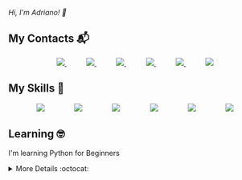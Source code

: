 
<p>
    <em>
        Hi, I'm Adriano! 👋
    </em>
</p>

## My Contacts :mailbox_with_mail:

<p align="center">
   <a href="(https://www.linkedin.com/in/adriano-monteiro-9a2ba033/)">
        <img src="https://img.shields.io/badge/linkedin-%230077B5.svg?&style=for-the-badge&logo=linkedin&logoColor=white&link=mailto:https://www.linkedin.com/in/adriano-monteiro-9a2ba033/">
    </a>
    &nbsp;&nbsp;&nbsp;&nbsp;&nbsp;&nbsp;&nbsp;&nbsp;&nbsp;
    <a href="(https://github.com/JogadorFantasma)">
        <img  src="https://img.shields.io/badge/github-%23100000.svg?&style=for-the-badge&logo=github&logoColor=white&link=mailto:https://github.com/JogadorFantasma">
    </a>
    &nbsp;&nbsp;&nbsp;&nbsp;&nbsp;&nbsp;&nbsp;&nbsp;&nbsp;
    <a href="mailto:adrianodevops@gmail.com">
        <img src="https://img.shields.io/badge/gmail-D14836?&style=for-the-badge&logo=gmail&logoColor=white&link=mailto:adrianodevops@gmail.com">
    </a>
    &nbsp;&nbsp;&nbsp;&nbsp;&nbsp;&nbsp;&nbsp;&nbsp;&nbsp;
    <a href="(https://www.facebook.com/adriano.monteiro.3914/)">
        <img src="https://img.shields.io/badge/facebook-%231877F2.svg?&style=for-the-badge&logo=facebook&logoColor=white&link=mailto:https://www.facebook.com/adriano.monteiro.3914/">
    </a>
    &nbsp;&nbsp;&nbsp;&nbsp;&nbsp;&nbsp;&nbsp;&nbsp;&nbsp;
    <a href="(https://api.whatsapp.com/send?phone=5561984113239&text=Olá!%20Adriano)">
        <img src="https://img.shields.io/badge/WhatsApp-25D366?style=for-the-badge&logo=whatsapp&logoColor=white">
    </a>
    &nbsp;&nbsp;&nbsp;&nbsp;&nbsp;&nbsp;&nbsp;&nbsp;&nbsp;
    <a href="(https://www.instagram.com/as_monteiro/)">
        <img src="https://img.shields.io/badge/instagram-%23E4405F.svg?&style=for-the-badge&logo=instagram&logoColor=white&link=mailto:https://www.instagram.com/as_monteiro/">
    </a>
</p>

## My Skills :open_file_folder:
<p align="center">
  <img src="https://img.shields.io/badge/PHP-777BB4?style=for-the-badge&logo=php&logoColor=white">
    &nbsp;&nbsp;&nbsp;&nbsp;&nbsp;&nbsp;&nbsp;&nbsp;&nbsp;&nbsp;&nbsp;&nbsp;&nbsp;
  <img src="https://img.shields.io/badge/MySQL-00000F?style=for-the-badge&logo=mysql&logoColor=white">
  &nbsp;&nbsp;&nbsp;&nbsp;&nbsp;&nbsp;&nbsp;&nbsp;&nbsp;&nbsp;&nbsp;&nbsp;&nbsp;
  <img src="https://img.shields.io/badge/JavaScript-F7DF1E?style=for-the-badge&logo=javascript&logoColor=black">
    &nbsp;&nbsp;&nbsp;&nbsp;&nbsp;&nbsp;&nbsp;&nbsp;&nbsp;&nbsp;&nbsp;&nbsp;&nbsp;
    <img src="https://img.shields.io/badge/HTML5-E34F26?style=for-the-badge&logo=html5&logoColor=white">
    &nbsp;&nbsp;&nbsp;&nbsp;&nbsp;&nbsp;&nbsp;&nbsp;&nbsp;&nbsp;&nbsp;&nbsp;&nbsp;
  <img src="https://img.shields.io/badge/CSS3-1572B6?style=for-the-badge&logo=css3&logoColor=white">
    &nbsp;&nbsp;&nbsp;&nbsp;&nbsp;&nbsp;&nbsp;&nbsp;&nbsp;&nbsp;&nbsp;&nbsp;&nbsp;
  <img src="https://img.shields.io/badge/Bootstrap-563D7C?style=for-the-badge&logo=bootstrap&logoColor=white">
   </p>
    

## Learning :nerd_face:

I'm learning Python for Beginners


<details>
    <summary> More Details :octocat: </summary>
    <br><br>
    <p>
        <p align="center">
            <img width="360px" src="https://github-readme-stats.vercel.app/api?username=JogadorFantasma&show_icons=true&theme=react" style="width:50%">
        </p>
        <p align="center">
            <img src="https://github-readme-stats.vercel.app/api/top-langs/?username=JogadorFantasma&hide=html&layout=compact&theme=react" style="width:50%">
        </p>
    </p>
</details>

<!--
**JogadorFantasma/JogadorFantasma** is a ✨ _special_ ✨ repository because its `README.md` (this file) appears on your GitHub profile.

Here are some ideas to get you started:

- 🔭 I’m currently working on ...
- 🌱 I’m currently learning ...
- 👯 I’m looking to collaborate on ...
- 🤔 I’m looking for help with ...
- 💬 Ask me about ...
- 📫 How to reach me: ...
- 😄 Pronouns: ...
- ⚡ Fun fact: ...
-->
